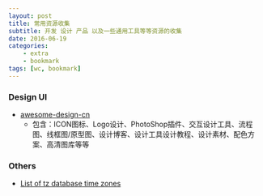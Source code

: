 ```yaml
---
layout: post
title: 常用资源收集
subtitle: 开发 设计 产品 以及一些通用工具等等资源的收集
date: 2016-06-19
categories: 
    - extra
    - bookmark
tags: [wc, bookmark]
---
```






### Design UI

* [awesome-design-cn](https://github.com/jobbole/awesome-design-cn)
    - 包含：ICON图标、Logo设计、PhotoShop插件、交互设计工具、流程图、线框图/原型图、设计博客、设计工具设计教程、设计素材、配色方案、高清图库等等

### Others

* [List of tz database time zones](https://en.wikipedia.org/wiki/List_of_tz_database_time_zones)